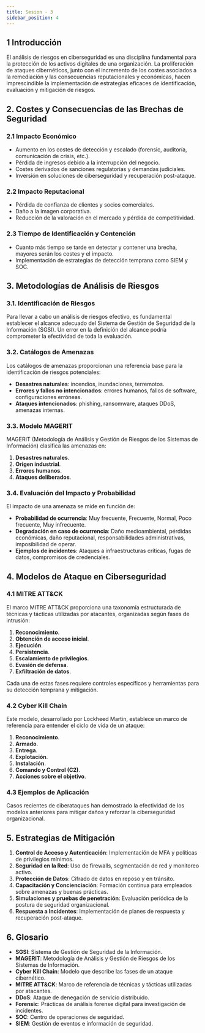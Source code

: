 ```yaml
---
title: Sesion - 3
sidebar_position: 4
---
```


## 1 Introducción

El análisis de riesgos en ciberseguridad es una disciplina fundamental para la protección de los activos digitales de una organización. La proliferación de ataques cibernéticos, junto con el incremento de los costes asociados a la remediación y las consecuencias reputacionales y económicas, hacen imprescindible la implementación de estrategias eficaces de identificación, evaluación y mitigación de riesgos.

## 2. Costes y Consecuencias de las Brechas de Seguridad

### 2.1 Impacto Económico

- Aumento en los costes de detección y escalado (forensic, auditoría, comunicación de crisis, etc.).
- Pérdida de ingresos debido a la interrupción del negocio.
- Costes derivados de sanciones regulatorias y demandas judiciales.
- Inversión en soluciones de ciberseguridad y recuperación post-ataque.

### 2.2 Impacto Reputacional

- Pérdida de confianza de clientes y socios comerciales.
- Daño a la imagen corporativa.
- Reducción de la valoración en el mercado y pérdida de competitividad.

### 2.3 Tiempo de Identificación y Contención

- Cuanto más tiempo se tarde en detectar y contener una brecha, mayores serán los costes y el impacto.
- Implementación de estrategias de detección temprana como SIEM y SOC.

## 3. Metodologías de Análisis de Riesgos

### 3.1. Identificación de Riesgos

Para llevar a cabo un análisis de riesgos efectivo, es fundamental establecer el alcance adecuado del Sistema de Gestión de Seguridad de la Información (SGSI). Un error en la definición del alcance podría comprometer la efectividad de toda la evaluación.

### 3.2. Catálogos de Amenazas

Los catálogos de amenazas proporcionan una referencia base para la identificación de riesgos potenciales:

- **Desastres naturales**: incendios, inundaciones, terremotos.
- **Errores y fallos no intencionados**: errores humanos, fallos de software, configuraciones erróneas.
- **Ataques intencionados**: phishing, ransomware, ataques DDoS, amenazas internas.

### 3.3. Modelo MAGERIT

MAGERIT (Metodología de Análisis y Gestión de Riesgos de los Sistemas de Información) clasifica las amenazas en:

1. **Desastres naturales**.
2. **Origen industrial**.
3. **Errores humanos**.
4. **Ataques deliberados**.

### 3.4. Evaluación del Impacto y Probabilidad

El impacto de una amenaza se mide en función de:

- **Probabilidad de ocurrencia**: Muy frecuente, Frecuente, Normal, Poco frecuente, Muy infrecuente.
- **Degradación en caso de ocurrencia**: Daño medioambiental, pérdidas económicas, daño reputacional, responsabilidades administrativas, imposibilidad de operar.
- **Ejemplos de incidentes**: Ataques a infraestructuras críticas, fugas de datos, compromisos de credenciales.

## 4. Modelos de Ataque en Ciberseguridad

### 4.1 MITRE ATT&CK

El marco MITRE ATT&CK proporciona una taxonomía estructurada de técnicas y tácticas utilizadas por atacantes, organizadas según fases de intrusión:

1. **Reconocimiento**.
2. **Obtención de acceso inicial**.
3. **Ejecución**.
4. **Persistencia**.
5. **Escalamiento de privilegios**.
6. **Evasión de defensa**.
7. **Exfiltración de datos**.

Cada una de estas fases requiere controles específicos y herramientas para su detección temprana y mitigación.

### 4.2 Cyber Kill Chain

Este modelo, desarrollado por Lockheed Martin, establece un marco de referencia para entender el ciclo de vida de un ataque:

1. **Reconocimiento**.
2. **Armado**.
3. **Entrega**.
4. **Explotación**.
5. **Instalación**.
6. **Comando y Control (C2)**.
7. **Acciones sobre el objetivo**.

### 4.3 Ejemplos de Aplicación

Casos recientes de ciberataques han demostrado la efectividad de los modelos anteriores para mitigar daños y reforzar la ciberseguridad organizacional.

## 5. Estrategias de Mitigación

1. **Control de Acceso y Autenticación**: Implementación de MFA y políticas de privilegios mínimos.
2. **Seguridad en la Red**: Uso de firewalls, segmentación de red y monitoreo activo.
3. **Protección de Datos**: Cifrado de datos en reposo y en tránsito.
4. **Capacitación y Concienciación**: Formación continua para empleados sobre amenazas y buenas prácticas.
5. **Simulaciones y pruebas de penetración**: Evaluación periódica de la postura de seguridad organizacional.
6. **Respuesta a Incidentes**: Implementación de planes de respuesta y recuperación post-ataque.

## 6. Glosario

- **SGSI**: Sistema de Gestión de Seguridad de la Información.
- **MAGERIT**: Metodología de Análisis y Gestión de Riesgos de los Sistemas de Información.
- **Cyber Kill Chain**: Modelo que describe las fases de un ataque cibernético.
- **MITRE ATT&CK**: Marco de referencia de técnicas y tácticas utilizadas por atacantes.
- **DDoS**: Ataque de denegación de servicio distribuido.
- **Forensic**: Prácticas de análisis forense digital para investigación de incidentes.
- **SOC**: Centro de operaciones de seguridad.
- **SIEM**: Gestión de eventos e información de seguridad.
